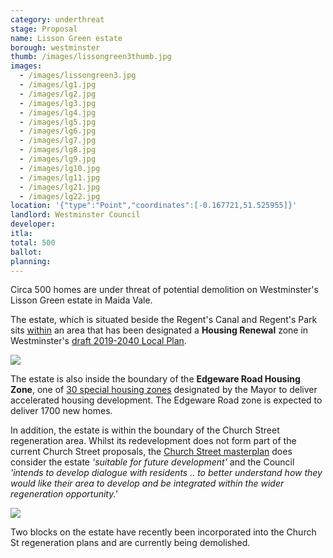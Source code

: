 ```yaml
---
category: underthreat
stage: Proposal
name: Lisson Green estate
borough: westminster
thumb: /images/lissongreen3thumb.jpg
images:
  - /images/lissongreen3.jpg
  - /images/lg1.jpg
  - /images/lg2.jpg
  - /images/lg3.jpg
  - /images/lg4.jpg
  - /images/lg5.jpg
  - /images/lg6.jpg
  - /images/lg7.jpg
  - /images/lg8.jpg
  - /images/lg9.jpg
  - /images/lg10.jpg
  - /images/lg11.jpg
  - /images/lg21.jpg
  - /images/lg22.jpg
location: '{"type":"Point","coordinates":[-0.167721,51.525955]}'
landlord: Westminster Council
developer:
itla:
total: 500
ballot:
planning:
---
```

Circa 500 homes are under threat of potential demolition on Westminster's Lisson Green estate in Maida Vale.

The estate, which is situated beside the Regent's Canal and Regent's Park sits [within](https://lbhf.maps.arcgis.com/apps/webappviewer/index.html?id=7cab3cdf6e344a0fb24df59ed6b9bdc5) an area that has been designated a __Housing Renewal__ zone in Westminster's [draft 2019-2040 Local Plan](https://www.westminster.gov.uk/cityplan2040).

<img src="/images/renewalarea.png" class="img-fluid rounded img-thumbnail">

The estate is also inside the boundary of the __Edgeware Road Housing Zone__, one of [30 special housing zones](https://www.london.gov.uk/what-we-do/housing-and-land/increasing-housing-supply/housing-zones#acc-i-42741) designated by the Mayor to deliver accelerated housing development. The Edgeware Road zone is expected to deliver 1700 new homes.

 
In addition, the estate is within the boundary of the Church Street regeneration area. Whilst its redevelopment does not form part of the current Church Street proposals, the [Church Street masterplan](https://www.westminster.gov.uk/sites/default/files/ev_h_008_church_street_masterplan_wcc_2017.pdf) does consider the estate _'suitable for future development'_ and the Council _'intends to develop dialogue with residents .. to better understand how they would like their area to develop and be integrated within the wider regeneration opportunity.'_ 

<img src="/images/otheropportunities.png" class="img-fluid rounded img-thumbnail">

Two blocks on the estate have recently been incorporated into the Church St regeneration plans and are currently being demolished.
